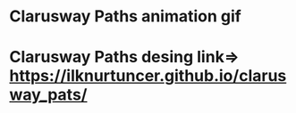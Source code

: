 # Clarusway Paths  animation gif
# Clarusway Paths desing link=> https://ilknurtuncer.github.io/clarusway_pats/







